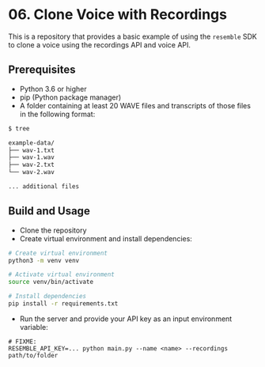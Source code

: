 # 06. Clone Voice with Recordings

This is a repository that provides a basic example of using the `resemble` SDK to clone a voice using the recordings API and voice API.

## Prerequisites

- Python 3.6 or higher
- pip (Python package manager)
- A folder containing at least 20 WAVE files and transcripts of those files in the following format:

```bash 
$ tree 

example-data/
├── wav-1.txt
├── wav-1.wav
├── wav-2.txt
└── wav-2.wav

... additional files

```

## Build and Usage
- Clone the repository
- Create virtual environment and install dependencies:
```bash
# Create virtual environment
python3 -m venv venv

# Activate virtual environment
source venv/bin/activate

# Install dependencies
pip install -r requirements.txt
```
- Run the server and provide your API key as an input environment variable:
```
# FIXME:
RESEMBLE_API_KEY=... python main.py --name <name> --recordings path/to/folder
```

